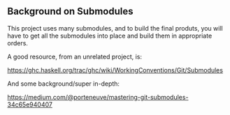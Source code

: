 
## Background on Submodules

This project uses many submodules, and to build the final produts, you will
have to get all the submodules into place and build them in appropriate orders.

A good resource, from an unrelated project, is:

<https://ghc.haskell.org/trac/ghc/wiki/WorkingConventions/Git/Submodules>

And some background/super in-depth:

<https://medium.com/@porteneuve/mastering-git-submodules-34c65e940407>




